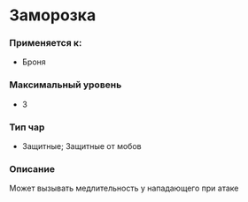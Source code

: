 # Заморозка

### Применяется к:

* Броня

### Максимальный уровень&#x20;

* 3

### Тип чар

* Защитные; Защитные от мобов

### Описание

Может вызывать медлительность у нападающего при атаке&#x20;
